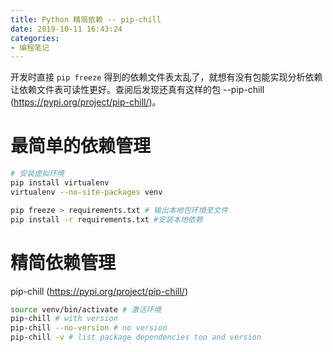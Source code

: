 ```yaml
---
title: Python 精简依赖 -- pip-chill
date: 2019-10-11 16:43:24
categories:
- 编程笔记
---
```


开发时直接 `pip freeze` 得到的依赖文件表太乱了，就想有没有包能实现分析依赖让依赖文件表可读性更好。查阅后发现还真有这样的包 --pip-chill (https://pypi.org/project/pip-chill/)。

<!-- more -->

# 最简单的依赖管理

```bash
# 安装虚拟环境
pip install virtualenv
virtualenv --no-site-packages venv

pip freeze > requirements.txt # 输出本地包环境至文件
pip install -r requirements.txt #安装本地依赖
```

# 精简依赖管理

pip-chill (https://pypi.org/project/pip-chill/)

```bash
source venv/bin/activate # 激活环境
pip-chill # with version
pip-chill --no-version # no version
pip-chill -v # list package dependencies too and version
```
